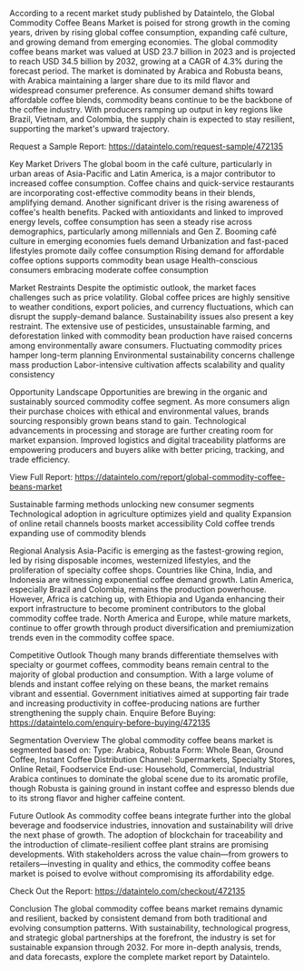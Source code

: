 According to a recent market study published by Dataintelo, the Global Commodity Coffee Beans Market is poised for strong growth in the coming years, driven by rising global coffee consumption, expanding café culture, and growing demand from emerging economies.
The global commodity coffee beans market was valued at USD 23.7 billion in 2023 and is projected to reach USD 34.5 billion by 2032, growing at a CAGR of 4.3% during the forecast period. The market is dominated by Arabica and Robusta beans, with Arabica maintaining a larger share due to its mild flavor and widespread consumer preference.
As consumer demand shifts toward affordable coffee blends, commodity beans continue to be the backbone of the coffee industry. With producers ramping up output in key regions like Brazil, Vietnam, and Colombia, the supply chain is expected to stay resilient, supporting the market's upward trajectory.

Request a Sample Report: https://dataintelo.com/request-sample/472135

Key Market Drivers
The global boom in the café culture, particularly in urban areas of Asia-Pacific and Latin America, is a major contributor to increased coffee consumption. Coffee chains and quick-service restaurants are incorporating cost-effective commodity beans in their blends, amplifying demand.
Another significant driver is the rising awareness of coffee's health benefits. Packed with antioxidants and linked to improved energy levels, coffee consumption has seen a steady rise across demographics, particularly among millennials and Gen Z.
Booming café culture in emerging economies fuels demand
Urbanization and fast-paced lifestyles promote daily coffee consumption
Rising demand for affordable coffee options supports commodity bean usage
Health-conscious consumers embracing moderate coffee consumption

Market Restraints
Despite the optimistic outlook, the market faces challenges such as price volatility. Global coffee prices are highly sensitive to weather conditions, export policies, and currency fluctuations, which can disrupt the supply-demand balance.
Sustainability issues also present a key restraint. The extensive use of pesticides, unsustainable farming, and deforestation linked with commodity bean production have raised concerns among environmentally aware consumers.
Fluctuating commodity prices hamper long-term planning
Environmental sustainability concerns challenge mass production
Labor-intensive cultivation affects scalability and quality consistency

Opportunity Landscape
Opportunities are brewing in the organic and sustainably sourced commodity coffee segment. As more consumers align their purchase choices with ethical and environmental values, brands sourcing responsibly grown beans stand to gain.
Technological advancements in processing and storage are further creating room for market expansion. Improved logistics and digital traceability platforms are empowering producers and buyers alike with better pricing, tracking, and trade efficiency.

View Full Report: https://dataintelo.com/report/global-commodity-coffee-beans-market

Sustainable farming methods unlocking new consumer segments
Technological adoption in agriculture optimizes yield and quality
Expansion of online retail channels boosts market accessibility
Cold coffee trends expanding use of commodity blends

Regional Analysis
Asia-Pacific is emerging as the fastest-growing region, led by rising disposable incomes, westernized lifestyles, and the proliferation of specialty coffee shops. Countries like China, India, and Indonesia are witnessing exponential coffee demand growth.
Latin America, especially Brazil and Colombia, remains the production powerhouse. However, Africa is catching up, with Ethiopia and Uganda enhancing their export infrastructure to become prominent contributors to the global commodity coffee trade.
North America and Europe, while mature markets, continue to offer growth through product diversification and premiumization trends even in the commodity coffee space.

Competitive Outlook
Though many brands differentiate themselves with specialty or gourmet coffees, commodity beans remain central to the majority of global production and consumption. With a large volume of blends and instant coffee relying on these beans, the market remains vibrant and essential.
Government initiatives aimed at supporting fair trade and increasing productivity in coffee-producing nations are further strengthening the supply chain.
Enquire Before Buying: https://dataintelo.com/enquiry-before-buying/472135

Segmentation Overview
The global commodity coffee beans market is segmented based on:
Type: Arabica, Robusta
Form: Whole Bean, Ground Coffee, Instant Coffee
Distribution Channel: Supermarkets, Specialty Stores, Online Retail, Foodservice
End-use: Household, Commercial, Industrial
Arabica continues to dominate the global scene due to its aromatic profile, though Robusta is gaining ground in instant coffee and espresso blends due to its strong flavor and higher caffeine content.

Future Outlook
As commodity coffee beans integrate further into the global beverage and foodservice industries, innovation and sustainability will drive the next phase of growth. The adoption of blockchain for traceability and the introduction of climate-resilient coffee plant strains are promising developments.
With stakeholders across the value chain—from growers to retailers—investing in quality and ethics, the commodity coffee beans market is poised to evolve without compromising its affordability edge.

Check Out the Report: https://dataintelo.com/checkout/472135

Conclusion
The global commodity coffee beans market remains dynamic and resilient, backed by consistent demand from both traditional and evolving consumption patterns. With sustainability, technological progress, and strategic global partnerships at the forefront, the industry is set for sustainable expansion through 2032.
For more in-depth analysis, trends, and data forecasts, explore the complete market report by Dataintelo.

